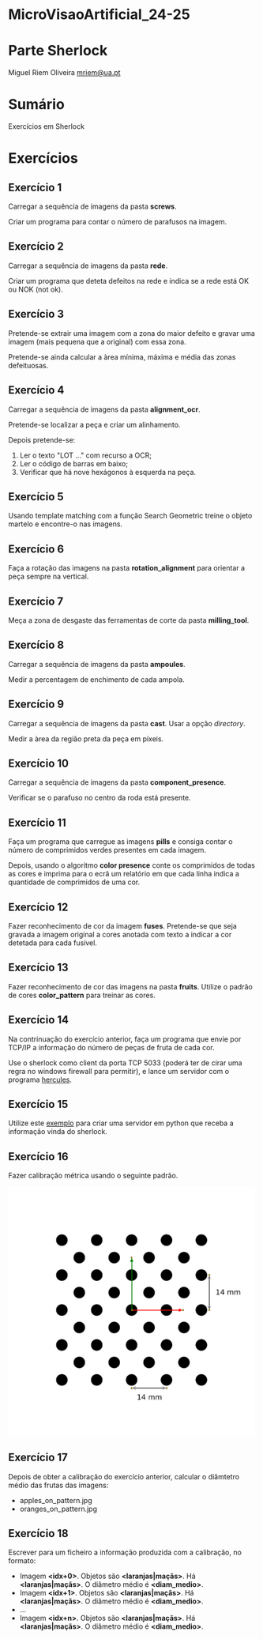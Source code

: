 # MicroVisaoArtificial_24-25

# Parte Sherlock

Miguel Riem Oliveira <mriem@ua.pt>

# Sumário

Exercícios em Sherlock

# Exercícios

## Exercício 1

Carregar a sequência de imagens da pasta **screws**.

Criar um programa para contar o número de parafusos na imagem.

## Exercício 2

Carregar a sequência de imagens da pasta **rede**.

Criar um programa que deteta defeitos na rede e indica se a rede está OK ou NOK (not ok).

## Exercício 3

Pretende-se extrair uma imagem com a zona do maior defeito e gravar uma imagem (mais pequena que a original) com essa zona.

Pretende-se ainda calcular a àrea mínima, máxima e média das zonas defeituosas.

## Exercício 4

Carregar a sequência de imagens da pasta **alignment_ocr**.

Pretende-se localizar a peça e criar um alinhamento.

Depois pretende-se:

   1. Ler o texto "LOT ..." com recurso a OCR;
   2. Ler o código de barras em baixo;
   3. Verificar que há nove hexágonos à esquerda na peça.


## Exercício 5

Usando template matching com a função Search Geometric treine o objeto martelo e encontre-o nas imagens.

## Exercício 6

Faça a rotação das imagens na pasta **rotation_alignment** para orientar a peça sempre na vertical.

## Exercício 7

Meça a zona de desgaste das ferramentas de corte da pasta **milling_tool**.


## Exercício 8

Carregar a sequência de imagens da pasta **ampoules**.

Medir a percentagem de enchimento de cada ampola.

## Exercício 9

Carregar a sequência de imagens da pasta **cast**. Usar a opção _directory_.

Medir a àrea da região preta da peça em píxeis. 

## Exercício 10

Carregar a sequência de imagens da pasta **component_presence**.

Verificar se o parafuso no centro da roda está presente.


## Exercício 11

Faça um programa que carregue as imagens **pills** e consiga contar o número de comprimidos verdes presentes em cada imagem.

Depois, usando o algoritmo **color presence** conte os comprimidos de todas as cores e imprima para o ecrâ um relatório em que cada linha indica a quantidade de comprimidos de uma cor.

## Exercício 12

Fazer reconhecimento de cor da imagem **fuses**.
Pretende-se que seja gravada a imagem original a cores anotada com texto a indicar a cor detetada para cada fusível.


## Exercício 13

Fazer reconhecimento de cor  das imagens na pasta **fruits**.
Utilize o padrão de cores **color_pattern** para treinar as cores.


## Exercício 14

Na contrinuação do exercício anterior, faça um programa que envie por TCP/IP a informação do número de peças de fruta de cada cor.

Use o sherlock como client da porta TCP 5033 (poderá ter de cirar uma regra no windows firewall para permitir), e lance um servidor com o programa [hercules](https://www.hw-group.com/software/hercules-setup-utility).

## Exercício 15

Utilize este [exemplo](https://realpython.com/python-sockets/#echo-server) para criar uma servidor em python que receba a informação vinda do sherlock.


## Exercício 16

Fazer calibração métrica usando o seguinte padrão.

<img src="images/metric_calibration/pattern_properties.png" alt="drawing" width="500"/>

## Exercício 17

Depois de obter a calibração do exercício anterior, calcular o diâmtetro médio das frutas das imagens:

 - apples_on_pattern.jpg
 - oranges_on_pattern.jpg

## Exercício 18

Escrever para um ficheiro a informação produzida com a calibração, no formato:

  - Imagem **<idx+0>**. Objetos são **<laranjas|maçãs>**. Há **<num> <laranjas|maçãs>**. O diâmetro médio é **<diam_medio>**.
  - Imagem **<idx+1>**. Objetos são **<laranjas|maçãs>**. Há **<num> <laranjas|maçãs>**. O diâmetro médio é **<diam_medio>**.
  - ...
  - Imagem **<idx+n>**. Objetos são **<laranjas|maçãs>**. Há **<num> <laranjas|maçãs>**. O diâmetro médio é **<diam_medio>**.


